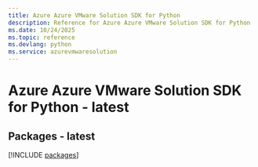 ```yaml
---
title: Azure Azure VMware Solution SDK for Python
description: Reference for Azure Azure VMware Solution SDK for Python
ms.date: 10/24/2025
ms.topic: reference
ms.devlang: python
ms.service: azurevmwaresolution
---
```

# Azure Azure VMware Solution SDK for Python - latest
## Packages - latest
[!INCLUDE [packages](azure-vmware-solution-index.md)]